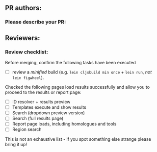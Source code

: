 ## PR authors: 
### Please describe your PR:

## Reviewers:
### Review checklist: 

 Before merging, confirm the following tasks have been executed

- [ ] review a _minified_ build (e.g. `lein cljsbuild min once` + `lein run`, _not_ `lein figwheel`). 

Checked the following pages load results successfully and allow you to proceed to the results or report page:

- [ ] ID resolver + results preview
- [ ] Templates execute and show results
- [ ] Search (dropdown preview version)
- [ ] Search (full results page)
- [ ] Report page loads, including homologues and tools
- [ ] Region search

This is not an exhaustive list - if you spot something else strange please bring it up!
